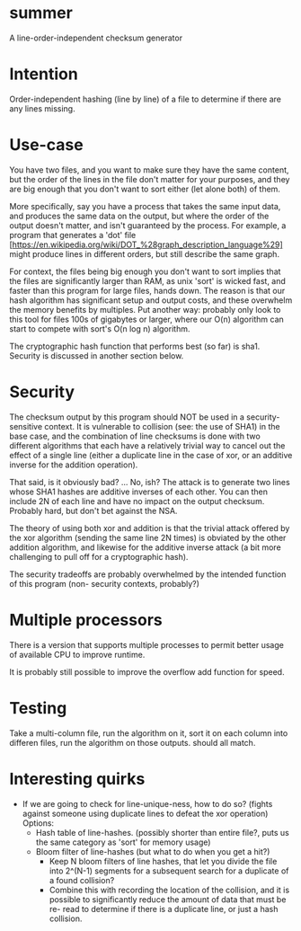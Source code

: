 # summer
A line-order-independent checksum generator


# Intention

Order-independent hashing (line by line) of a file to determine if there are any lines missing.


# Use-case

You have two files, and you want to make sure they have the same content, but
the order of the lines in the file don't matter for your purposes, and they are
big enough that you don't want to sort either (let alone both) of them.

More specifically, say you have a process that takes the same input data, and
produces the same data on the output, but where the order of the output doesn't
matter, and isn't guaranteed by the process.  For example, a program that generates
a 'dot' file [https://en.wikipedia.org/wiki/DOT_%28graph_description_language%29] 
might produce lines in different orders, but still describe the same graph.

For context, the files being big enough you don't want to sort implies that the 
files are significantly larger than RAM, as unix 'sort' is wicked fast, and faster 
than this program for large files, hands down.  The reason is that our hash 
algorithm has significant setup and output costs, and these overwhelm the memory 
benefits by multiples.  Put another way: probably only look to this tool for files 
100s of gigabytes or larger, where our O(n) algorithm can start to compete with 
sort's O(n log n) algorithm.

The cryptographic hash function that performs best (so far) is sha1.  Security is discussed
in another section below.


# Security

The checksum output by this program should NOT be used in a security-sensitive
context.  It is vulnerable to collision (see: the use of SHA1) in the base case, 
and the combination of line checksums is done with two different algorithms that
each have a relatively trivial way to cancel out the effect of a single line
(either a duplicate line in the case of xor, or an additive inverse for the
addition operation).

That said, is it obviously bad?  ... No, ish?  The attack is to generate two
lines whose SHA1 hashes are additive inverses of each other.  You can then
include 2N of each line and have no impact on the output checksum.  Probably
hard, but don't bet against the NSA.

The theory of using both xor and addition is that the trivial attack offered
by the xor algorithm (sending the same line 2N times) is obviated by the other
addition algorithm, and likewise for the additive inverse attack (a bit more
challenging to pull off for a cryptographic hash).

The security tradeoffs
are probably overwhelmed by the intended function of this program (non-
security contexts, probably?)


# Multiple processors

There is a version that supports multiple processes to permit better usage of
available CPU to improve runtime.

It is probably still possible to improve the overflow add function for speed.


# Testing  

Take a multi-column file, run the algorithm on it, sort it on each 
column into differen files, run the algorithm on those outputs. should all 
match.


# Interesting quirks

 - If we are going to check for line-unique-ness, how to do so? (fights against
   someone using duplicate lines to defeat the xor operation) Options:
   * Hash table of line-hashes. (possibly shorter than entire file?, puts us
     the same category as 'sort' for memory usage)
   * Bloom filter of line-hashes (but what to do when you get a hit?)
     + Keep N bloom filters of line hashes, that let you divide the file into
       2^(N-1) segments for a subsequent search for a duplicate of a found
       collision?
     + Combine this with recording the location of the collision, and it is
       possible to significantly reduce the amount of data that must be re-
       read to determine if there is a duplicate line, or just a hash
       collision.


